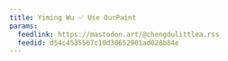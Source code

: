 ```yaml
---
title: Yiming Wu ✅ Use OurPaint
params:
  feedlink: https://mastodon.art/@chengdulittlea.rss
  feedid: d54c4535567c10d30652901ad028b84e
---
```

